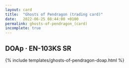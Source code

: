 ```yaml
---
layout: card
title:  "Ghosts of Pendragon (trading card)"
date:   2022-06-25 08:44:00 +0100
permalink: ghosts-of-pendragon_(card)
incomplete: true
---
```


## DOAp &middot; EN-103KS SR

{% include templates/ghosts-of-pendragon-doap.html %}